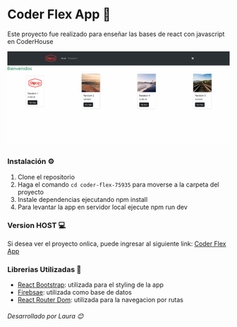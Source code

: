 # Coder Flex App 🛒

Este proyecto fue realizado para enseñar las bases de react con javascript en CoderHouse

![image](/public/flex-app-readme.png)


### Instalación ⚙️

1. Clone el repositorio
2. Haga el comando `cd coder-flex-75935` para moverse a la carpeta del proyecto
3. Instale dependencias ejecutando npm install
4. Para levantar la app en servidor local ejecute npm run dev

### Version HOST 💻

Si desea ver el proyecto onlica, puede ingresar al siguiente link: [Coder Flex App]()

### Librerias Utilizadas 📖

- [React Bootstrap](https://react-bootstrap.netlify.app/): utilizada para el styling de la app
- [Firebsae](https://react-bootstrap.netlify.app/): utilizada como base de datos
- [React Router Dom](https://react-bootstrap.netlify.app/): utilizada para la navegacion por rutas


###### Desarrollado por Laura 😊
